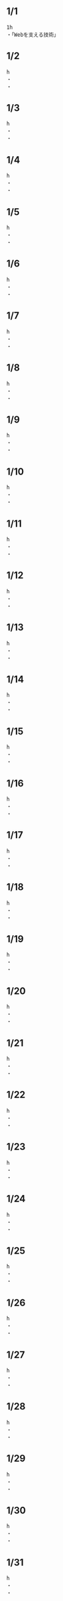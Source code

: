 ## 1/1
    1h
    ・「Webを支える技術」

## 1/2
    h
    ・
    ・

## 1/3
    h
    ・
    ・

## 1/4
    h
    ・
    ・

## 1/5
    h
    ・
    ・

## 1/6
    h
    ・
    ・

## 1/7
    h
    ・
    ・

## 1/8
    h
    ・
    ・

## 1/9
    h
    ・
    ・

## 1/10
    h
    ・
    ・

## 1/11
    h
    ・
    ・

## 1/12
    h
    ・
    ・

## 1/13
    h
    ・
    ・

## 1/14
    h
    ・
    ・

## 1/15
    h
    ・
    ・

## 1/16
    h
    ・
    ・

## 1/17
    h
    ・
    ・

## 1/18
    h
    ・
    ・

## 1/19
    h
    ・
    ・

## 1/20
    h
    ・
    ・

## 1/21
    h
    ・
    ・

## 1/22
    h
    ・
    ・

## 1/23
    h
    ・
    ・

## 1/24
    h
    ・
    ・

## 1/25
    h
    ・
    ・

## 1/26
    h
    ・
    ・

## 1/27
    h
    ・
    ・

## 1/28
    h
    ・
    ・

## 1/29
    h
    ・
    ・

## 1/30
    h
    ・
    ・

## 1/31
    h
    ・
    ・